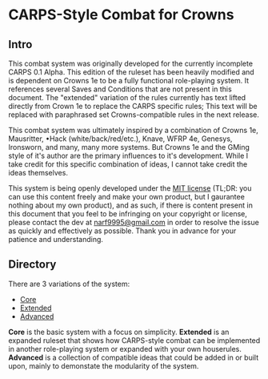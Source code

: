 # CARPS-Style Combat for Crowns

## Intro
This combat system was originally developed for the currently incomplete CARPS 0.1 Alpha. This edition of the ruleset has been heavily modified and is dependent on Crowns 1e to be a fully functional role-playing system. It references several Saves and Conditions that are not present in this document. The "extended" variation of the rules currently has text lifted directly from Crown 1e to replace the CARPS specific rules; This text will be replaced with paraphrased set Crowns-compatible rules in the next release.

This combat system was ultimately inspired by a combination of Crowns 1e, Mausritter, •Hack (white/back/red/etc.), Knave, WFRP 4e, Genesys, Ironsworn, and many, many more systems. But Crowns 1e and the GMing style of it's author are the primary influences to it's development. While I take credit for this specific combination of ideas, I cannot take credit the ideas themselves.

This system is being openly developed under the [MIT license](https://opensource.org/license/mit/) (TL;DR: you can use this content freely and make your own product, but I gaurantee nothing about my own product), and as such, if there is content present in this document that you feel to be infringing on your copyright or license, please contact the dev at narf9995@gmail.com in order to resolve the issue as quickly and effectively as possible. Thank you in advance for your patience and understanding.

## Directory
There are 3 variations of the system:
- [Core](https://github.com/narf9995/CARPS/blob/main/Crowns-Combat/combat_core.md)
- [Extended](https://github.com/narf9995/CARPS/blob/main/Crowns-Combat/combat_extended.md)
- [Advanced](https://github.com/narf9995/CARPS/blob/main/Crowns-Combat/combat_advanced.md)

**Core** is the basic system with a focus on simplicity. **Extended** is an expanded ruleset that shows how CARPS-style combat can be implemented in another role-playing system or expanded with your own houserules. **Advanced** is a collection of compatible ideas that could be added in or built upon, mainly to demonstate the modularity of the system.
